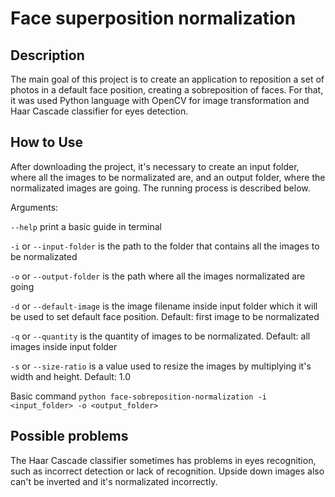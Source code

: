 # Face superposition normalization

## Description

The main goal of this project is to create an application to reposition a set of photos in a default face position, creating a sobreposition of faces. For that, it was used Python language with OpenCV for image transformation and Haar Cascade classifier for eyes detection.

## How to Use

After downloading the project, it's necessary to create an input folder, where all the images to be normalizated are, and an output folder, where
the normalizated images are going. The running process is described below.

Arguments:

`--help` print a basic guide in terminal

`-i` or `--input-folder` is the path to the folder that contains all the images to be normalizated

`-o` or `--output-folder` is the path where all the images normalizated are going

`-d` or `--default-image` is the image filename inside input folder which it will be used to set default face position. Default: first image to be normalizated

`-q` or `--quantity` is the quantity of images to be normalizated. Default: all images inside input folder

`-s` or `--size-ratio` is a value used to resize the images by multiplying it's width and height. Default: 1.0

Basic command `python face-sobreposition-normalization -i <input_folder> -o <output_folder>`

## Possible problems

The Haar Cascade classifier sometimes has problems in eyes recognition, such as incorrect detection or lack of recognition. Upside down images also can't be inverted and it's normalizated incorrectly.
